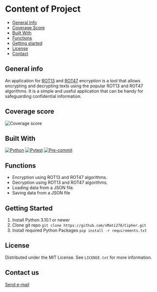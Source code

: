 # Content of Project
* [General Info](#general-info)
* [Coverage Score](#coverage-score)
* [Built With](#built-with)
* [Functions](#functions)
* [Getting started](#getting-started)
* [License](#license)
* [Contact](#contact-us)

## General info
An application for <a href="https://en.wikipedia.org/wiki/ROT13">ROT13</a> and
<a href="https://en.wikipedia.org/wiki/ROT13#Variants">ROT47</a> encryption is
a tool that allows encrypting and decrypting texts using the popular ROT13
and ROT47 algorithms. It is a simple and useful application that
can be handy for safeguarding confidential information.

## Coverage score
 ![Coverage score][Coverage-score]

## Built With
[![Python][Python]][Python-url]
[![Pytest][Pytest]][Pytest-url]
[![Pre-commit][Pre-commit]][Pre-commit-url]

## Functions
<ul>
<li>Encryption using ROT13 and ROT47 algorithms.</li>
<li>Decryption using ROT13 and ROT47 algorithms.</li>
<li>Loading data from a JSON file.</li>
<li>Saving data from a JSON file</li>
</ul>

## Getting Started
1. Install Python 3.10.1 or newer
2. Clone git repo ```git clone https://github.com/xMati278/Cipher.git ```
3. Install required Python Packages ```pip install -r requirements.txt```

## License
Distributed under the MIT License. See `LICENSE.txt` for more information.

## Contact us
[Send e-mail](mailto:xmati278@gmail.com)


[Coverage-score]: https://i.imgur.com/bEwtAur.png
[Python-url]: https://www.python.org
[Python]: https://img.shields.io/badge/Python-3.10-3776AB?logo=python&logoColor=white
[Pytest-url]: https://docs.pytest.org/en/7.4.x/
[Pytest]: https://img.shields.io/badge/pytest-7.4-0A9EDC?logo=pytest&logoColor=white
[Pre-commit-url]: https://pre-commit.com
[Pre-commit]: https://img.shields.io/badge/pre--commit-3.4-6666FF?logo=pre-commit&logoColor=white
